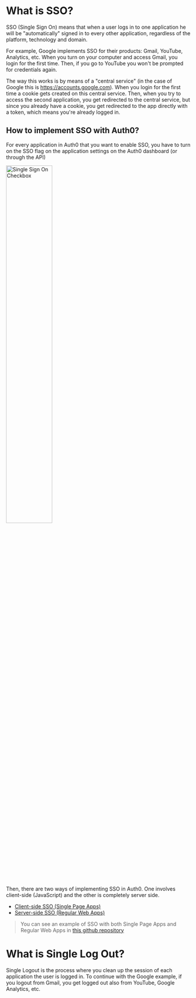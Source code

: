 # What is SSO?

SSO (Single Sign On) means that when a user logs in to one application he will be "automatically" signed in to every other application, regardless of the platform, technology and domain.

For example, Google implements SSO for their products: Gmail, YouTube, Analytics, etc. When you turn on your computer and access Gmail, you login for the first time. Then, if you go to YouTube you won't be prompted for credentials again.

The way this works is by means of a "central service" (in the case of Google this is https://accounts.google.com). When you login for the first time a cookie gets created on this central service. Then, when you try to access the second application, you get redirected to the central service, but since you already have a cookie, you get redirected to the app directly with a token, which means you're already logged in.

## How to implement SSO with Auth0?

For every application in Auth0 that you want to enable SSO, you have to turn on the SSO flag on the application settings on the Auth0 dashboard (or through the API)

<img src="https://cdn.auth0.com/docs/sso-checkbox.png" alt="Single Sign On Checkbox" style="width: 50%">

Then, there are two ways of implementing SSO in Auth0. One involves client-side (JavaScript) and the other is completely server side.

* [Client-side SSO (Single Page Apps)](/single-page-apps-sso)
* [Server-side SSO (Regular Web Apps)](/regular-web-apps-sso)

> You can see an example of SSO with both Single Page Apps and Regular Web Apps in [this github repository](https://github.com/auth0/auth0-sso-sample)


# What is Single Log Out?

Single Logout is the process where you clean up the session of each application the user is logged in. To continue with the Google example, if you logout from Gmail, you get logged out also from YouTube, Google Analytics, etc.

